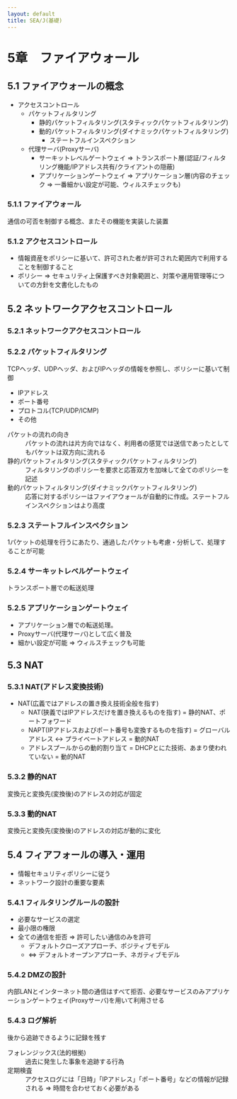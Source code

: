 ```yaml
---
layout: default
title: SEA/J(基礎) 
---
```


# 5章　ファイアウォール

## 5.1 ファイアウォールの概念

* アクセスコントロール
	* パケットフィルタリング
		* 静的パケットフィルタリング(スタティックパケットフィルタリング)
		* 動的パケットフィルタリング(ダイナミックパケットフィルタリング)
			* ステートフルインスペクション
	* 代理サーバ(Proxyサーバ)
		* サーキットレベルゲートウェイ => トランスポート層(認証/フィルタリング機能/IPアドレス共有/クライアントの隠蔽)
		* アプリケーションゲートウェイ => アプリケーション層(内容のチェック => 一番細かい設定が可能、ウィルスチェックも)

### 5.1.1 ファイアウォール

通信の可否を制御する概念、またその機能を実装した装置

### 5.1.2 アクセスコントロール

* 情報資産をポリシーに基いて、許可された者が許可された範囲内で利用することを制御すること
* ポリシー => セキュリティ上保護すべき対象範囲と、対策や運用管理等についての方針を文書化したもの

## 5.2 ネットワークアクセスコントロール

### 5.2.1 ネットワークアクセスコントロール

### 5.2.2 パケットフィルタリング

TCPヘッダ、UDPヘッダ、およびIPヘッダの情報を参照し、ポリシーに基いて制御

* IPアドレス
* ポート番号
* プロトコル(TCP/UDP/ICMP)
* その他

<dl>
	<dt>パケットの流れの向き</dt>
	<dd>パケットの流れは片方向ではなく、利用者の感覚では送信であったとしてもパケットは双方向に流れる</dd>
	<dt>静的パケットフィルタリング(スタティックパケットフィルタリング)</dt>
	<dd>フィルタリングのポリシーを要求と応答双方を加味して全てのポリシーを記述</dd>
	<dt>動的パケットフィルタリング(ダイナミックパケットフィルタリング)</dt>
	<dd>応答に対するポリシーはファイアウォールが自動的に作成。ステートフルインスペクションはより高度</dd>
</dl>

### 5.2.3 ステートフルインスペクション

1パケットの処理を行うにあたり、通過したパケットも考慮・分析して、処理することが可能

### 5.2.4 サーキットレベルゲートウェイ

トランスポート層での転送処理

### 5.2.5 アプリケーションゲートウェイ

* アプリケーション層での転送処理。
* Proxyサーバ(代理サーバ)として広く普及
* 細かい設定が可能 => ウィルスチェックも可能

## 5.3 NAT

### 5.3.1 NAT(アドレス変換技術)

* NAT(広義ではアドレスの置き換え技術全般を指す)
	* NAT(狭義ではIPアドレスだけを置き換えるものを指す) = 静的NAT、ポートフォワード
	* NAPT(IPアドレスおよびポート番号も変換するものを指す) = グローバルアドレス <-> プライベートアドレス = 動的NAT
	* アドレスプールからの動的割り当て = DHCPとにた技術、あまり使われていない = 動的NAT

### 5.3.2 静的NAT

変換元と変換先(変換後)のアドレスの対応が固定

### 5.3.3 動的NAT

変換元と変換先(変換後)のアドレスの対応が動的に変化

## 5.4 フィアフォールの導入・運用

* 情報セキュリティポリシーに従う
* ネットワーク設計の重要な要素

### 5.4.1 フィルタリングルールの設計

* 必要なサービスの選定
* 最小限の権限
* 全ての通信を拒否 => 許可したい通信のみを許可
	* デフォルトクローズアプローチ、ポジティブモデル
	* <=> デフォルトオープンアプローチ、ネガティブモデル

### 5.4.2 DMZの設計

内部LANとインターネット間の通信はすべて拒否、必要なサービスのみアプリケーションゲートウェイ(Proxyサーバ)を用いて利用させる

### 5.4.3 ログ解析

後から追跡できるように記録を残す

<dl>
	<dt>フォレンジックス(法的根拠)</dt>
	<dd>過去に発生した事象を追跡する行為</dd>
	<dt>定期検査</dt>
	<dd>アクセスログには「日時」「IPアドレス」「ポート番号」などの情報が記録される => 時間を合わせておく必要がある</dd>
</dl>
